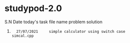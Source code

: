 # studypod-2.0
S.N      Date           today's task                               file name        problem          solution
1.       27/07/2021     simple calculator using switch case        simcal.cpp
